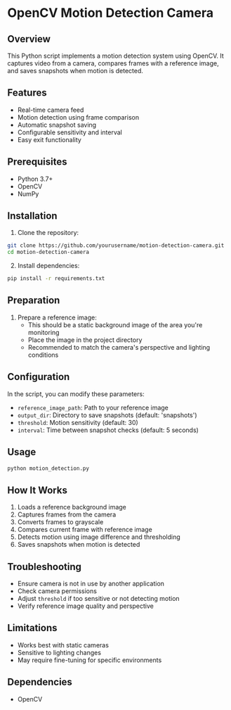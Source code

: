 # OpenCV Motion Detection Camera

## Overview
This Python script implements a motion detection system using OpenCV. It captures video from a camera, compares frames with a reference image, and saves snapshots when motion is detected.

## Features
- Real-time camera feed
- Motion detection using frame comparison
- Automatic snapshot saving
- Configurable sensitivity and interval
- Easy exit functionality

## Prerequisites
- Python 3.7+
- OpenCV
- NumPy

## Installation

1. Clone the repository:
```bash
git clone https://github.com/yourusername/motion-detection-camera.git
cd motion-detection-camera
```

2. Install dependencies:
```bash
pip install -r requirements.txt
```

## Preparation
1. Prepare a reference image:
   - This should be a static background image of the area you're monitoring
   - Place the image in the project directory
   - Recommended to match the camera's perspective and lighting conditions

## Configuration
In the script, you can modify these parameters:
- `reference_image_path`: Path to your reference image
- `output_dir`: Directory to save snapshots (default: 'snapshots')
- `threshold`: Motion sensitivity (default: 30)
- `interval`: Time between snapshot checks (default: 5 seconds)

## Usage
```bash
python motion_detection.py
```

## How It Works
1. Loads a reference background image
2. Captures frames from the camera
3. Converts frames to grayscale
4. Compares current frame with reference image
5. Detects motion using image difference and thresholding
6. Saves snapshots when motion is detected

## Troubleshooting
- Ensure camera is not in use by another application
- Check camera permissions
- Adjust `threshold` if too sensitive or not detecting motion
- Verify reference image quality and perspective

## Limitations
- Works best with static cameras
- Sensitive to lighting changes
- May require fine-tuning for specific environments

## Dependencies
- OpenCV
